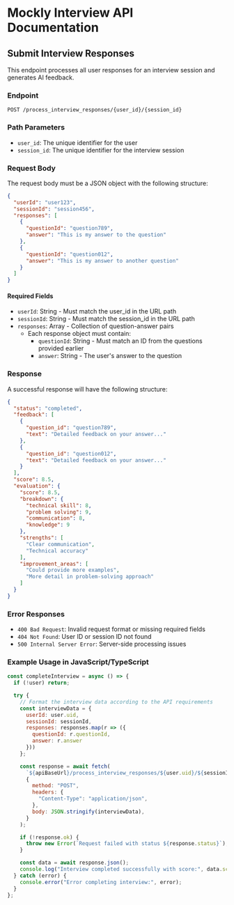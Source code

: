 # Mockly Interview API Documentation

## Submit Interview Responses

This endpoint processes all user responses for an interview session and generates AI feedback.

### Endpoint

```
POST /process_interview_responses/{user_id}/{session_id}
```

### Path Parameters

- `user_id`: The unique identifier for the user
- `session_id`: The unique identifier for the interview session

### Request Body

The request body must be a JSON object with the following structure:

```json
{
  "userId": "user123",
  "sessionId": "session456",
  "responses": [
    {
      "questionId": "question789",
      "answer": "This is my answer to the question"
    },
    {
      "questionId": "question012",
      "answer": "This is my answer to another question"
    }
  ]
}
```

#### Required Fields

- `userId`: String - Must match the user_id in the URL path
- `sessionId`: String - Must match the session_id in the URL path
- `responses`: Array - Collection of question-answer pairs
  - Each response object must contain:
    - `questionId`: String - Must match an ID from the questions provided earlier
    - `answer`: String - The user's answer to the question

### Response

A successful response will have the following structure:

```json
{
  "status": "completed",
  "feedback": [
    {
      "question_id": "question789",
      "text": "Detailed feedback on your answer..."
    },
    {
      "question_id": "question012",
      "text": "Detailed feedback on your answer..."
    }
  ],
  "score": 8.5,
  "evaluation": {
    "score": 8.5,
    "breakdown": {
      "technical skill": 8,
      "problem solving": 9,
      "communication": 8,
      "knowledge": 9
    },
    "strengths": [
      "Clear communication",
      "Technical accuracy"
    ],
    "improvement_areas": [
      "Could provide more examples",
      "More detail in problem-solving approach"
    ]
  }
}
```

### Error Responses

- `400 Bad Request`: Invalid request format or missing required fields
- `404 Not Found`: User ID or session ID not found
- `500 Internal Server Error`: Server-side processing issues

### Example Usage in JavaScript/TypeScript

```javascript
const completeInterview = async () => {
  if (!user) return;

  try {
    // Format the interview data according to the API requirements
    const interviewData = {
      userId: user.uid,
      sessionId: sessionId,
      responses: responses.map(r => ({
        questionId: r.questionId,
        answer: r.answer
      }))
    };

    const response = await fetch(
      `${apiBaseUrl}/process_interview_responses/${user.uid}/${sessionId}`,
      {
        method: "POST",
        headers: {
          "Content-Type": "application/json",
        },
        body: JSON.stringify(interviewData),
      }
    );

    if (!response.ok) {
      throw new Error(`Request failed with status ${response.status}`);
    }

    const data = await response.json();
    console.log("Interview completed successfully with score:", data.score);
  } catch (error) {
    console.error("Error completing interview:", error);
  }
};
``` 